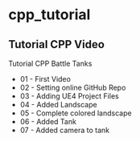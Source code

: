 # cpp_tutorial
Tutorial CPP Video
---
Tutorial CPP Battle Tanks

* 01 - First Video
* 02 - Setting online GitHub Repo
* 03 - Adding UE4 Project Files
* 04 - Added Landscape
* 05 - Complete colored landscape
* 06 - Added Tank
* 07 - Added camera to tank